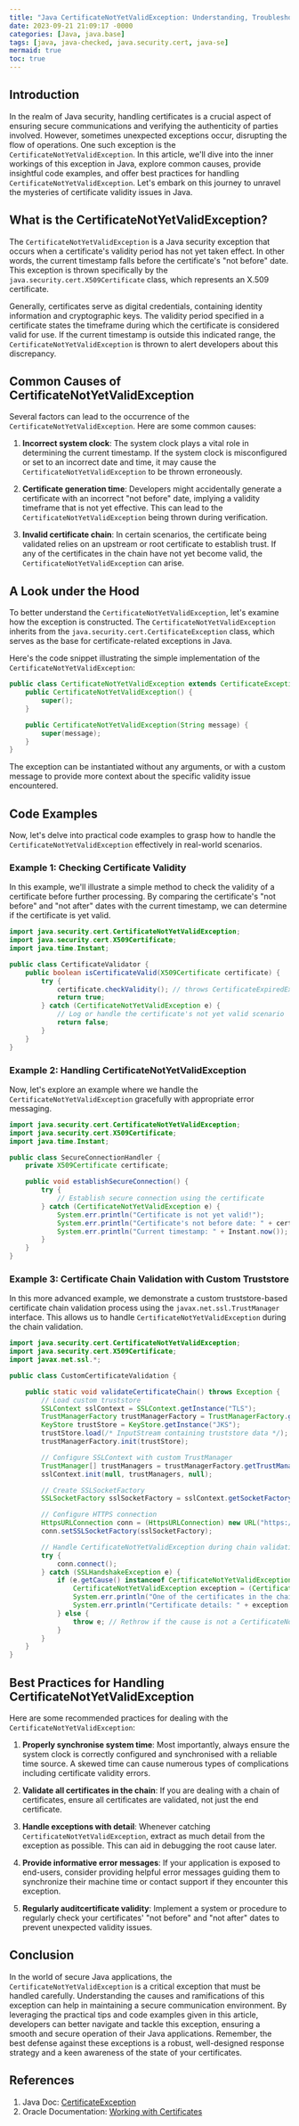 ```yaml
---
title: "Java CertificateNotYetValidException: Understanding, Troubleshooting, and Best Practices for Secure Communications"
date: 2023-09-21 21:09:17 -0000
categories: [Java, java.base]
tags: [java, java-checked, java.security.cert, java-se]
mermaid: true
toc: true
---
```



## Introduction

In the realm of Java security, handling certificates is a crucial aspect of ensuring secure communications and verifying the authenticity of parties involved. However, sometimes unexpected exceptions occur, disrupting the flow of operations. One such exception is the `CertificateNotYetValidException`. In this article, we'll dive into the inner workings of this exception in Java, explore common causes, provide insightful code examples, and offer best practices for handling `CertificateNotYetValidException`. Let's embark on this journey to unravel the mysteries of certificate validity issues in Java.

## What is the CertificateNotYetValidException?

The `CertificateNotYetValidException` is a Java security exception that occurs when a certificate's validity period has not yet taken effect. In other words, the current timestamp falls before the certificate's "not before" date. This exception is thrown specifically by the `java.security.cert.X509Certificate` class, which represents an X.509 certificate.

Generally, certificates serve as digital credentials, containing identity information and cryptographic keys. The validity period specified in a certificate states the timeframe during which the certificate is considered valid for use. If the current timestamp is outside this indicated range, the `CertificateNotYetValidException` is thrown to alert developers about this discrepancy.

## Common Causes of CertificateNotYetValidException

Several factors can lead to the occurrence of the `CertificateNotYetValidException`. Here are some common causes:

1. **Incorrect system clock**: The system clock plays a vital role in determining the current timestamp. If the system clock is misconfigured or set to an incorrect date and time, it may cause the `CertificateNotYetValidException` to be thrown erroneously.

2. **Certificate generation time**: Developers might accidentally generate a certificate with an incorrect "not before" date, implying a validity timeframe that is not yet effective. This can lead to the `CertificateNotYetValidException` being thrown during verification.

3. **Invalid certificate chain**: In certain scenarios, the certificate being validated relies on an upstream or root certificate to establish trust. If any of the certificates in the chain have not yet become valid, the `CertificateNotYetValidException` can arise.

## A Look under the Hood

To better understand the `CertificateNotYetValidException`, let's examine how the exception is constructed. The `CertificateNotYetValidException` inherits from the `java.security.cert.CertificateException` class, which serves as the base for certificate-related exceptions in Java.

Here's the code snippet illustrating the simple implementation of the `CertificateNotYetValidException`:

```java
public class CertificateNotYetValidException extends CertificateException {
    public CertificateNotYetValidException() {
        super();
    }

    public CertificateNotYetValidException(String message) {
        super(message);
    }
}
```

The exception can be instantiated without any arguments, or with a custom message to provide more context about the specific validity issue encountered.

## Code Examples

Now, let's delve into practical code examples to grasp how to handle the `CertificateNotYetValidException` effectively in real-world scenarios.

### Example 1: Checking Certificate Validity

In this example, we'll illustrate a simple method to check the validity of a certificate before further processing. By comparing the certificate's "not before" and "not after" dates with the current timestamp, we can determine if the certificate is yet valid.

```java
import java.security.cert.CertificateNotYetValidException;
import java.security.cert.X509Certificate;
import java.time.Instant;

public class CertificateValidator {
    public boolean isCertificateValid(X509Certificate certificate) {
        try {
            certificate.checkValidity(); // throws CertificateExpiredException or CertificateNotYetValidException if invalid
            return true;
        } catch (CertificateNotYetValidException e) {
            // Log or handle the certificate's not yet valid scenario
            return false;
        }
    }
}
```

### Example 2: Handling CertificateNotYetValidException

Now, let's explore an example where we handle the `CertificateNotYetValidException` gracefully with appropriate error messaging.

```java
import java.security.cert.CertificateNotYetValidException;
import java.security.cert.X509Certificate;
import java.time.Instant;

public class SecureConnectionHandler {
    private X509Certificate certificate;

    public void establishSecureConnection() {
        try {
            // Establish secure connection using the certificate
        } catch (CertificateNotYetValidException e) {
            System.err.println("Certificate is not yet valid!");
            System.err.println("Certificate's not before date: " + certificate.getNotBefore());
            System.err.println("Current timestamp: " + Instant.now());
        }
    }
}
```

### Example 3: Certificate Chain Validation with Custom Truststore

In this more advanced example, we demonstrate a custom truststore-based certificate chain validation process using the `javax.net.ssl.TrustManager` interface. This allows us to handle `CertificateNotYetValidException` during the chain validation.

```java
import java.security.cert.CertificateNotYetValidException;
import java.security.cert.X509Certificate;
import javax.net.ssl.*;

public class CustomCertificateValidation {

    public static void validateCertificateChain() throws Exception {
        // Load custom truststore
        SSLContext sslContext = SSLContext.getInstance("TLS");
        TrustManagerFactory trustManagerFactory = TrustManagerFactory.getInstance(TrustManagerFactory.getDefaultAlgorithm());
        KeyStore trustStore = KeyStore.getInstance("JKS");
        trustStore.load(/* InputStream containing truststore data */);
        trustManagerFactory.init(trustStore);

        // Configure SSLContext with custom TrustManager
        TrustManager[] trustManagers = trustManagerFactory.getTrustManagers();
        sslContext.init(null, trustManagers, null);

        // Create SSLSocketFactory
        SSLSocketFactory sslSocketFactory = sslContext.getSocketFactory();

        // Configure HTTPS connection
        HttpsURLConnection conn = (HttpsURLConnection) new URL("https://example.com").openConnection();
        conn.setSSLSocketFactory(sslSocketFactory);

        // Handle CertificateNotYetValidException during chain validation
        try {
            conn.connect();
        } catch (SSLHandshakeException e) {
            if (e.getCause() instanceof CertificateNotYetValidException) {
                CertificateNotYetValidException exception = (CertificateNotYetValidException) e.getCause();
                System.err.println("One of the certificates in the chain is not yet valid!");
                System.err.println("Certificate details: " + exception.getMessage());
            } else {
                throw e; // Rethrow if the cause is not a CertificateNotYetValidException
            }
        }
    }
}
```

## Best Practices for Handling CertificateNotYetValidException

Here are some recommended practices for dealing with the `CertificateNotYetValidException`:

1. **Properly synchronise system time**: Most importantly, always ensure the system clock is correctly configured and synchronised with a reliable time source. A skewed time can cause numerous types of complications including certificate validity errors.

2. **Validate all certificates in the chain**: If you are dealing with a chain of certificates, ensure all certificates are validated, not just the end certificate.

3. **Handle exceptions with detail**: Whenever catching `CertificateNotYetValidException`, extract as much detail from the exception as possible. This can aid in debugging the root cause later.

4. **Provide informative error messages**: If your application is exposed to end-users, consider providing helpful error messages guiding them to synchronize their machine time or contact support if they encounter this exception.

5. **Regularly auditcertificate validity**: Implement a system or procedure to regularly check your certificates' "not before" and "not after" dates to prevent unexpected validity issues.

## Conclusion

In the world of secure Java applications, the `CertificateNotYetValidException` is a critical exception that must be handled carefully. Understanding the causes and ramifications of this exception can help in maintaining a secure communication environment. By leveraging the practical tips and code examples given in this article, developers can better navigate and tackle this exception, ensuring a smooth and secure operation of their Java applications. Remember, the best defense against these exceptions is a robust, well-designed response strategy and a keen awareness of the state of your certificates.

## References

1. Java Doc: [CertificateException](https://docs.oracle.com/en/java/javase/11/docs/api/java.base/java/security/cert/CertificateException.html)
2. Oracle Documentation: [Working with Certificates](https://docs.oracle.com/javase/tutorial/security/toolfilex/rstep2.html)
